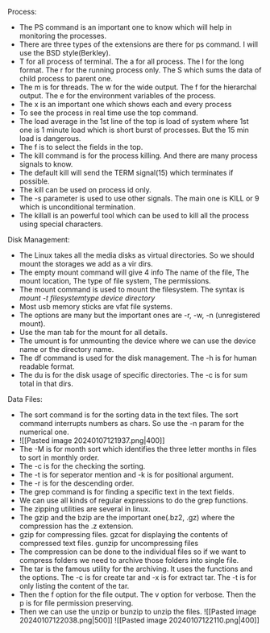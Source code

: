 Process:

- The PS command is an important one to know which will help in monitoring the processes.
- There are three types of the extensions are there for ps command. I will use the BSD style(Berkley).
- T for all process of terminal. The a for all process. The l for the long format. The r for the running process only. The S which sums the data of child process to parent one.
- The m is for threads. The w for the wide output. The f for the hierarchal output. The e for the environment variables of the process.
- The x is an important one which shows each and every process
- To see the process in real time use the top command.
- The load average in the 1st line of the top is load of system where 1st one is 1 minute load which is short burst of processes. But the 15 min load is dangerous.
- The f is to select the fields in the top.
- The kill command is for the process killing. And there are many process signals to know.
- The default kill will send the TERM signal(15) which terminates if possible.
- The kill can be used on process id only.
- The -s parameter is used to use other signals. The main one is KILL or 9 which is unconditional termination.
- The killall is an powerful tool which can be used to kill all the process using special characters.

Disk Management:

- The Linux takes all the media disks as virtual directories. So we should mount the storages we add as a vir dirs.
- The empty mount command will give 4 info The name of the file, The mount location, The type of file system, The permissions.
- The mount command is used to mount the filesystem. The syntax is *mount -t filesystemtype device directory*
- Most usb memory sticks are vfat file systems.
- The options are many but the important ones are -r, -w, -n (unregistered mount).
- Use the man tab for the mount for all details.
- The umount is for unmounting the device where we can use the device name or the directory name.
- The df command is used for the disk management. The -h is for human readable format.
- The du is for the disk usage of specific directories. The -c is for sum total in that dirs.

Data Files:

- The sort command is for the sorting data in the text files. The sort command interrupts numbers as chars. So use the -n param for the numerical one.
- ![[Pasted image 20240107121937.png|400]]
- The -M is for month sort which identifies the three letter months in files to sort in monthly order.
- The -c is for the checking the sorting.
- The -t is for seperator mention and -k is for positional argument.
- The -r is for the descending order.
- The grep command is for finding a specific text in the text fields.
- We can use all kinds of regular expressions to do the grep functions.
- The zipping utilities are several in linux.
- The gzip and the bzip are the important one(.bz2, .gz) where the compression has the .z extension.
- gzip for compressing files. gzcat for displaying the contents of compressed text files. gunzip for uncompressing files
- The compression can be done to the individual files so if we want to compress folders we need to archive those folders into single file.
- The tar is the famous utility for the archiving. It uses the functions and the options. The -c is for create tar and -x is for extract tar. The -t is for only listing the content of the tar.
- Then the f option for the file output. The v option for verbose. Then the p is for file permission preserving.
- Then we can use the unzip or bunzip to unzip the files.
![[Pasted image 20240107122038.png|500]]
![[Pasted image 20240107122110.png|400]]
